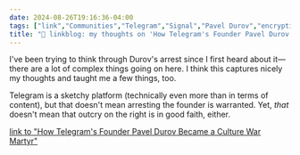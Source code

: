 ```yaml
---
date: 2024-08-26T19:16:36-04:00
tags: ["link","Communities","Telegram","Signal","Pavel Durov","encryption"]
title: "🔗 linkblog: my thoughts on 'How Telegram's Founder Pavel Durov Became a Culture War Martyr'"
---
```

I've been trying to think through Durov's arrest since I first heard about it—there are a lot of complex things going on here. I think this captures nicely my thoughts and taught me a few things, too.

Telegram is a sketchy platform (technically even more than in terms of content), but that doesn't mean arresting the founder is warranted. Yet, *that* doesn't mean that outcry on the right is in good faith, either.

[link to "How Telegram's Founder Pavel Durov Became a Culture War Martyr"](https://www.404media.co/how-telegrams-founder-pavel-durov-became-a-culture-war-martyr/)